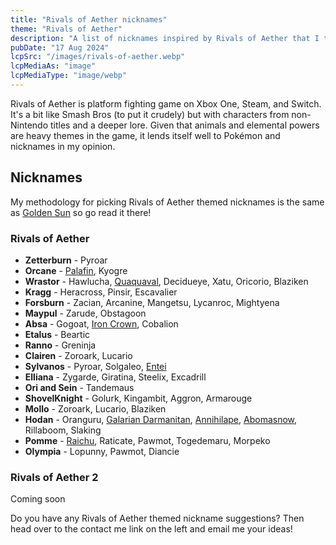 ```yaml
---
title: "Rivals of Aether nicknames"
theme: "Rivals of Aether"
description: "A list of nicknames inspired by Rivals of Aether that I think would work well with Pokémon."
pubDate: "17 Aug 2024"
lcpSrc: "/images/rivals-of-aether.webp"
lcpMediaAs: "image"
lcpMediaType: "image/webp"
---
```


Rivals of Aether is platform fighting game on Xbox One, Steam, and Switch. It's a bit like Smash Bros (to put it crudely) but with characters from non-Nintendo titles and a deeper lore. Given that animals and elemental powers are heavy themes in the game, it lends itself well to Pokémon and nicknames in my opinion.

## Nicknames

My methodology for picking Rivals of Aether themed nicknames is the same as [Golden Sun](/nicknames/themes/golden-sun/) so go read it there!

### Rivals of Aether

* **Zetterburn** - Pyroar
* **Orcane** - [Palafin](/nicknames/palafin/), Kyogre
* **Wrastor** - Hawlucha, [Quaquaval](/nicknames/quaquaval/), Decidueye, Xatu, Oricorio, Blaziken
* **Kragg** - Heracross, Pinsir, Escavalier
* **Forsburn** - Zacian, Arcanine, Mangetsu, Lycanroc, Mightyena
* **Maypul** - Zarude, Obstagoon
* **Absa** - Gogoat, [Iron Crown](/nicknames/iron-crown/), Cobalion
* **Etalus** - Beartic
* **Ranno** - Greninja
* **Clairen** - Zoroark, Lucario
* **Sylvanos** - Pyroar, Solgaleo, [Entei](/nicknames/entei/)
* **Elliana** - Zygarde, Giratina, Steelix, Excadrill
* **Ori and Sein** - Tandemaus
* **ShovelKnight** - Golurk, Kingambit, Aggron, Armarouge
* **Mollo** - Zoroark, Lucario, Blaziken
* **Hodan** - Oranguru, [Galarian Darmanitan](/nicknames/darmanitan/), [Annihilape](/nicknames/annihilape/), [Abomasnow](/nicknames/abomasnow/), Rillaboom, Slaking
* **Pomme** - [Raichu](/nicknames/raichu/), Raticate, Pawmot, Togedemaru, Morpeko
* **Olympia** - Lopunny, Pawmot, Diancie

### Rivals of Aether 2

Coming soon

Do you have any Rivals of Aether themed nickname suggestions? Then head over to the contact me link on the left and email me your ideas!